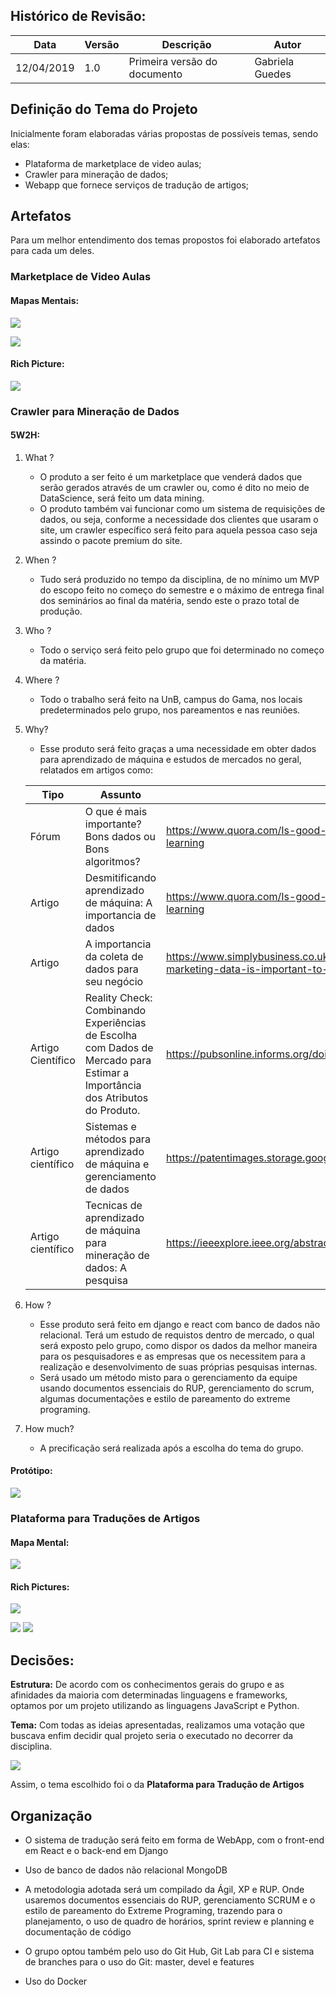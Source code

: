 ## Histórico de Revisão:
| Data | Versão | Descrição | Autor |
|---|---|---|---|
|12/04/2019|1.0|Primeira versão do documento|Gabriela Guedes|

## Definição do Tema do Projeto
Inicialmente foram elaboradas várias propostas de possíveis temas, sendo elas:

* Plataforma de marketplace de video aulas;
* Crawler para mineração de dados;
* Webapp que fornece serviços de tradução de artigos;

## Artefatos

Para um melhor entendimento dos temas propostos foi elaborado artefatos para cada um deles.

### Marketplace de Video Aulas

#### Mapas Mentais:

![](../assets/design_sprint/mapa_mental_marketplace.png)

![](../assets/design_sprint/mapa_mental_marketplace2.jpg)

#### Rich Picture:

![](../assets/design_sprint/richpicture_marketplace.jpg)

### Crawler para Mineração de Dados

#### 5W2H:
1. What ?
	* O produto a ser feito é um marketplace que venderá dados que serão gerados através de um crawler ou, como é dito no meio de DataScience, será feito um data mining.
	* O produto também vai funcionar como um sistema de requisições de dados, ou seja, conforme a necessidade dos clientes que usaram o site, um crawler específico será feito para aquela pessoa caso seja assindo o pacote premium do site. 
2. When ?
	* Tudo será produzido no tempo da disciplina, de no mínimo um MVP do escopo feito no começo do semestre e o máximo de entrega final dos seminários ao final da matéria, sendo este o prazo total de produção. 
3. Who ?
	* Todo o serviço será feito pelo grupo que foi determinado no começo da matéria.
4. Where ?
	* Todo o trabalho será feito na UnB, campus do Gama, nos locais predeterminados pelo grupo, nos pareamentos e nas reuniões.

5. Why?
	* Esse produto será feito graças a uma necessidade em obter dados para aprendizado de máquina e estudos de mercados no geral, relatados em artigos como:   

    |Tipo|Assunto|Link|
    |	---	| ---	 | --- |
    |Fórum|O que é mais importante? Bons dados ou Bons algoritmos?|https://www.quora.com/Is-good-data-or-good-algorithm-more-important-in-machine-learning
    |Artigo| Desmitificando aprendizado de máquina: A importancia de dados|https://www.quora.com/Is-good-data-or-good-algorithm-more-important-in-machine-learning|
    |Artigo| A importancia da coleta de dados para seu negócio|https://www.simplybusiness.co.uk/knowledge/articles/2010/06/2010-06-03-why-marketing-data-is-important-to-a-growing-business/|
    |Artigo Científico|Reality Check: Combinando Experiências de Escolha com Dados de Mercado para Estimar a Importância dos Atributos do Produto.|https://pubsonline.informs.org/doi/pdf/10.1287/mnsc.1090.1136|
    |Artigo científico|Sistemas e métodos para aprendizado de máquina e gerenciamento de dados|https://patentimages.storage.googleapis.com/21/3d/63/eaa0b260547816/US6845340.pdf|
    |Artigo científico|Tecnicas de aprendizado de máquina para mineração de dados: A pesquisa|https://ieeexplore.ieee.org/abstract/document/6724149/|

6. How ?
	* Esse produto será feito em django e react com banco de dados não relacional. Terá um estudo de requistos dentro de mercado, o qual será exposto pelo grupo, como dispor os dados da melhor maneira para os pesquisadores e as empresas que os necessitem para a realização e desenvolvimento de suas próprias pesquisas internas.
	* Será usado um método misto para o gerenciamento da equipe usando documentos essenciais do RUP, gerenciamento do scrum, algumas documentações e estilo de pareamento do extreme programing.

7. How much?
	* A precificação será realizada após a escolha do tema do grupo.

#### Protótipo:

![](../assets/design_sprint/prototipo_crawler.png)

### Plataforma para Traduções de Artigos
#### Mapa Mental:
![](../assets/design_sprint/mapa_mental_traducao.png)

#### Rich Pictures:
![](../assets/design_sprint/richpicture_traducao2.jpg)

![](../assets/design_sprint/richpicture_traducao.png)
![](../assets/design_sprint/richpicture_traducao3.jpg)

## Decisões:
**Estrutura:** De acordo com os conhecimentos gerais do grupo e as afinidades da maioria com determinadas linguagens e frameworks, optamos por um projeto utilizando as linguagens JavaScript e Python.

**Tema:** Com todas as ideias apresentadas, realizamos uma votação que buscava enfim decidir qual projeto seria o executado no decorrer da disciplina.

![](../assets/design_sprint/votacao.png)

Assim, o tema escolhido foi o da **Plataforma para Tradução de Artigos**

## Organização

* O sistema de tradução será feito em forma de WebApp, com o front-end em React e o back-end em Django

* Uso de banco de dados não relacional MongoDB

* A metodologia adotada será um compilado da Ágil, XP e RUP. Onde usaremos documentos essenciais do RUP, gerenciamento SCRUM e o estilo de pareamento do Extreme Programing, trazendo para o planejamento, o uso de quadro de horários, sprint review e planning e documentação de código

* O grupo optou também pelo uso do Git Hub, Git Lab para CI e  sistema de branches para o uso do Git: master, devel e features

* Uso do Docker
